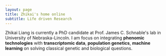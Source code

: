 ```yaml
---
layout: page
title: Zhikai's home online
subtitle: Life driven Research
---
```


Zhikai Liang is currently a PhD candidate at Prof. James C. Schnable's lab in University of Nebraska-Lincoln. I am focus on integrating **phenomic technologies** with **transcriptomic data**, **population genetics**, **machine learning** on solving classical genetic and biological questions.
